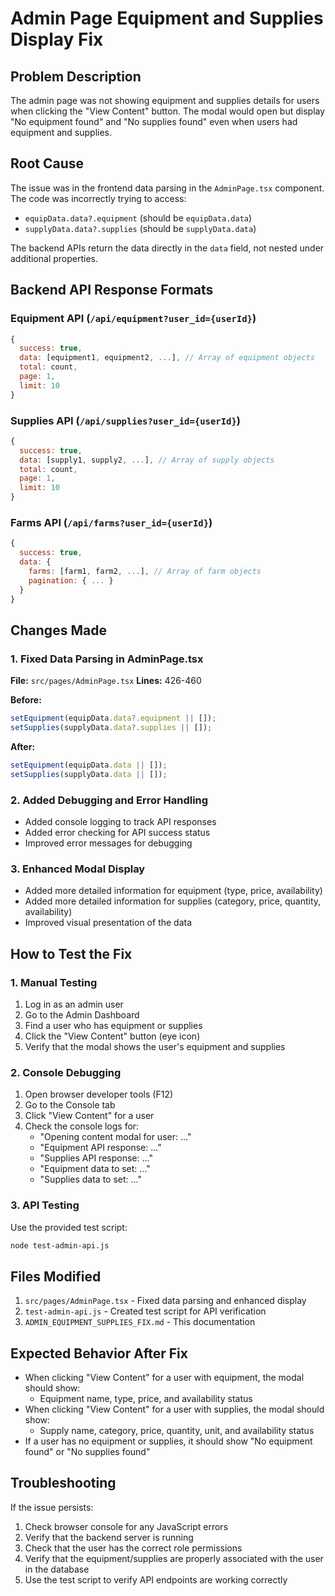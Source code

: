 # Admin Page Equipment and Supplies Display Fix

## Problem Description
The admin page was not showing equipment and supplies details for users when clicking the "View Content" button. The modal would open but display "No equipment found" and "No supplies found" even when users had equipment and supplies.

## Root Cause
The issue was in the frontend data parsing in the `AdminPage.tsx` component. The code was incorrectly trying to access:
- `equipData.data?.equipment` (should be `equipData.data`)
- `supplyData.data?.supplies` (should be `supplyData.data`)

The backend APIs return the data directly in the `data` field, not nested under additional properties.

## Backend API Response Formats

### Equipment API (`/api/equipment?user_id={userId}`)
```javascript
{
  success: true,
  data: [equipment1, equipment2, ...], // Array of equipment objects
  total: count,
  page: 1,
  limit: 10
}
```

### Supplies API (`/api/supplies?user_id={userId}`)
```javascript
{
  success: true,
  data: [supply1, supply2, ...], // Array of supply objects
  total: count,
  page: 1,
  limit: 10
}
```

### Farms API (`/api/farms?user_id={userId}`)
```javascript
{
  success: true,
  data: {
    farms: [farm1, farm2, ...], // Array of farm objects
    pagination: { ... }
  }
}
```

## Changes Made

### 1. Fixed Data Parsing in AdminPage.tsx
**File:** `src/pages/AdminPage.tsx`
**Lines:** 426-460

**Before:**
```typescript
setEquipment(equipData.data?.equipment || []);
setSupplies(supplyData.data?.supplies || []);
```

**After:**
```typescript
setEquipment(equipData.data || []);
setSupplies(supplyData.data || []);
```

### 2. Added Debugging and Error Handling
- Added console logging to track API responses
- Added error checking for API success status
- Improved error messages for debugging

### 3. Enhanced Modal Display
- Added more detailed information for equipment (type, price, availability)
- Added more detailed information for supplies (category, price, quantity, availability)
- Improved visual presentation of the data

## How to Test the Fix

### 1. Manual Testing
1. Log in as an admin user
2. Go to the Admin Dashboard
3. Find a user who has equipment or supplies
4. Click the "View Content" button (eye icon)
5. Verify that the modal shows the user's equipment and supplies

### 2. Console Debugging
1. Open browser developer tools (F12)
2. Go to the Console tab
3. Click "View Content" for a user
4. Check the console logs for:
   - "Opening content modal for user: ..."
   - "Equipment API response: ..."
   - "Supplies API response: ..."
   - "Equipment data to set: ..."
   - "Supplies data to set: ..."

### 3. API Testing
Use the provided test script:
```bash
node test-admin-api.js
```

## Files Modified
1. `src/pages/AdminPage.tsx` - Fixed data parsing and enhanced display
2. `test-admin-api.js` - Created test script for API verification
3. `ADMIN_EQUIPMENT_SUPPLIES_FIX.md` - This documentation

## Expected Behavior After Fix
- When clicking "View Content" for a user with equipment, the modal should show:
  - Equipment name, type, price, and availability status
- When clicking "View Content" for a user with supplies, the modal should show:
  - Supply name, category, price, quantity, unit, and availability status
- If a user has no equipment or supplies, it should show "No equipment found" or "No supplies found"

## Troubleshooting
If the issue persists:
1. Check browser console for any JavaScript errors
2. Verify that the backend server is running
3. Check that the user has the correct role permissions
4. Verify that the equipment/supplies are properly associated with the user in the database
5. Use the test script to verify API endpoints are working correctly 